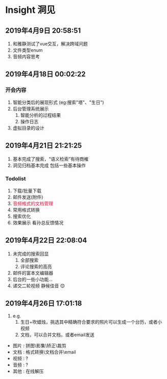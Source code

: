 # Insight 洞见

## 2019年4月9日 20:58:51
1. 和雅静测试了vue交互，解决跨域问题
2. 文件类型enum
3. 音频内容思考

## 2019年4月18日 00:02:22
### 开会内容
1. 智能分类后的展现形式 (eg:搜索"塔"、"生日")
2. 后台管理系统展示
    1. 智能分析的过程结果
    2. 操作日志
3. 虚拟目录的设计

## 2019年4月21日 21:21:25
1. 基本完成了搜索，“语义检索”有待商榷
2. 洞见归档基本完成 包括一些基本操作

### Todolist
1. 下载/批量下载
2. 邮件发送(附件)
3. <font color=#DC143C>音频格式的文档管理</font>
4. 常用格式转换
5. 搜索优化
6. 效果展示 看孙总反馈情况

## 2019年4月22日 22:08:04
1. 未完成的搜索回显
    1. 全部搜索
    2. 评论搜索的高亮
2. 邮件的富本文编辑器
3. 后台的一些小功能...
4. 递交二轮视频 静候佳音 :blush:

## 2019年4月26日 17:01:18
1. e.g.
    1. 生日+吹蜡烛，挑选其中精确符合要求的照片可以生成一个台历，或者小视频
    2. 文档，可以合并文档，或者email发送
 + 图片 : 拼图\影集\矫正\裁剪
 + 文档 : 格式转换\文档合并\email
 + 视频 : ?
 + 音频 : ?
 + 其他 : 在线解压